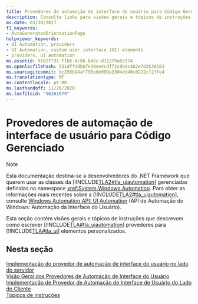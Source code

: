 ```yaml
---
title: Provedores de automação de interface de usuário para Código Gerenciado
description: Consulte links para visões gerais e tópicos de instruções que descrevem como escrever provedores de automação da interface do usuário da Microsoft para elementos personalizados da interface do usuário no .NET.
ms.date: 03/30/2017
f1_keywords:
- AutoGeneratedOrientationPage
helpviewer_keywords:
- UI Automation, providers
- UI Automation, custom user interface (UI) elements
- providers, UI Automation
ms.assetid: 5f82f731-f1b5-4c8b-b47c-d11279a02574
ms.openlocfilehash: 531dff4db6fe30ee4cdff2c0b9c482e7d3536583
ms.sourcegitcommit: bc293b14af795e0e999e3304dd40c0222cf2ffe4
ms.translationtype: MT
ms.contentlocale: pt-BR
ms.lasthandoff: 11/26/2020
ms.locfileid: "96261079"
---
```

# <a name="ui-automation-providers-for-managed-code"></a>Provedores de automação de interface de usuário para Código Gerenciado

> [!NOTE]
> Esta documentação destina-se a desenvolvedores do .NET Framework que querem usar as classes da [!INCLUDE[TLA2#tla_uiautomation](../../../includes/tla2sharptla-uiautomation-md.md)] gerenciadas definidas no namespace <xref:System.Windows.Automation>. Para obter as informações mais recentes sobre a [!INCLUDE[TLA2#tla_uiautomation](../../../includes/tla2sharptla-uiautomation-md.md)], consulte [Windows Automation API: UI Automation](/windows/win32/winauto/entry-uiauto-win32) (API de Automação do Windows: Automação da Interface do Usuário).  
  
 Esta seção contém visões gerais e tópicos de instruções que descrevem como escrever [!INCLUDE[TLA#tla_uiautomation](../../../includes/tlasharptla-uiautomation-md.md)] provedores para [!INCLUDE[TLA#tla_ui](../../../includes/tlasharptla-ui-md.md)] elementos personalizados.  
  
## <a name="in-this-section"></a>Nesta seção  

 [Implementação do provedor de automação de interface do usuário no lado do servidor](server-side-ui-automation-provider-implementation.md)  
 [Visão Geral dos Provedores de Automação de Interface do Usuário](ui-automation-providers-overview.md)  
 [Implementação de Provedor de Automação de Interface de Usuário do Lado do Cliente](client-side-ui-automation-provider-implementation.md)  
 [Tópicos de instruções](ui-automation-providers-for-managed-code-how-to-topics.md)

